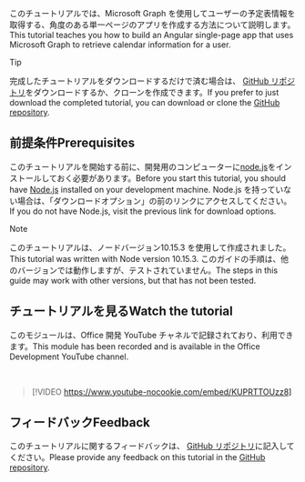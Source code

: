 <!-- markdownlint-disable MD002 MD041 -->

<span data-ttu-id="d3722-101">このチュートリアルでは、Microsoft Graph を使用してユーザーの予定表情報を取得する、角度のある単一ページのアプリを作成する方法について説明します。</span><span class="sxs-lookup"><span data-stu-id="d3722-101">This tutorial teaches you how to build an Angular single-page app that uses Microsoft Graph to retrieve calendar information for a user.</span></span>

> [!TIP]
> <span data-ttu-id="d3722-102">完成したチュートリアルをダウンロードするだけで済む場合は、 [GitHub リポジトリ](https://github.com/microsoftgraph/msgraph-training-angularspa)をダウンロードするか、クローンを作成できます。</span><span class="sxs-lookup"><span data-stu-id="d3722-102">If you prefer to just download the completed tutorial, you can download or clone the [GitHub repository](https://github.com/microsoftgraph/msgraph-training-angularspa).</span></span>

## <a name="prerequisites"></a><span data-ttu-id="d3722-103">前提条件</span><span class="sxs-lookup"><span data-stu-id="d3722-103">Prerequisites</span></span>

<span data-ttu-id="d3722-104">このチュートリアルを開始する前に、開発用のコンピューターに[node.js](https://nodejs.org)をインストールしておく必要があります。</span><span class="sxs-lookup"><span data-stu-id="d3722-104">Before you start this tutorial, you should have [Node.js](https://nodejs.org) installed on your development machine.</span></span> <span data-ttu-id="d3722-105">Node.js を持っていない場合は、「ダウンロードオプション」の前のリンクにアクセスしてください。</span><span class="sxs-lookup"><span data-stu-id="d3722-105">If you do not have Node.js, visit the previous link for download options.</span></span>

> [!NOTE]
> <span data-ttu-id="d3722-106">このチュートリアルは、ノードバージョン10.15.3 を使用して作成されました。</span><span class="sxs-lookup"><span data-stu-id="d3722-106">This tutorial was written with Node version 10.15.3.</span></span> <span data-ttu-id="d3722-107">このガイドの手順は、他のバージョンでは動作しますが、テストされていません。</span><span class="sxs-lookup"><span data-stu-id="d3722-107">The steps in this guide may work with other versions, but that has not been tested.</span></span>

## <a name="watch-the-tutorial"></a><span data-ttu-id="d3722-108">チュートリアルを見る</span><span class="sxs-lookup"><span data-stu-id="d3722-108">Watch the tutorial</span></span>

<span data-ttu-id="d3722-109">このモジュールは、Office 開発 YouTube チャネルで記録されており、利用できます。</span><span class="sxs-lookup"><span data-stu-id="d3722-109">This module has been recorded and is available in the Office Development YouTube channel.</span></span>

<!-- markdownlint-disable MD033 MD034 -->
<br/>

> [!VIDEO https://www.youtube-nocookie.com/embed/KUPRTTOUzz8]
<!-- markdownlint-enable MD033 MD034 -->

## <a name="feedback"></a><span data-ttu-id="d3722-110">フィードバック</span><span class="sxs-lookup"><span data-stu-id="d3722-110">Feedback</span></span>

<span data-ttu-id="d3722-111">このチュートリアルに関するフィードバックは、 [GitHub リポジトリ](https://github.com/microsoftgraph/msgraph-training-angularspa)に記入してください。</span><span class="sxs-lookup"><span data-stu-id="d3722-111">Please provide any feedback on this tutorial in the [GitHub repository](https://github.com/microsoftgraph/msgraph-training-angularspa).</span></span>
